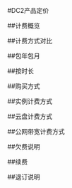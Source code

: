 #DC2产品定价

##计费概览

##计费方式对比

##包年包月

##按时长

##购买方式

##实例计费方式

##云盘计费方式

##公网带宽计费方式

##欠费说明

##续费

##退订说明